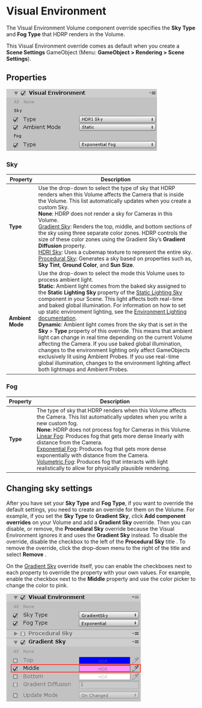 # Visual Environment

The Visual Environment Volume component override specifies the **Sky Type** and **Fog Type** that HDRP renders in the Volume.

This Visual Environment override comes as default when you create a **Scene Settings** GameObject (Menu: **GameObject > Rendering > Scene Settings**).

## Properties

![](Images/SceneSettingsVisualEnvironment1.png)

### Sky

| **Property**     | **Description**                                              |
| ---------------- | ------------------------------------------------------------ |
| **Type**         | Use the drop-down to select the type of sky that HDRP renders when this Volume affects the Camera that is inside the Volume. This list automatically updates when you create a custom Sky. <br />**None**: HDRP does not render a sky for Cameras in this Volume.<br />[Gradient Sky](Gradient-Sky.html): Renders the top, middle, and bottom sections of the sky using three separate color zones. HDRP controls the size of these color zones using the Gradient Sky’s **Gradient Diffusion** property.<br />[HDRI Sky](HDRI-Sky.html): Uses a cubemap texture to represent the entire sky.<br />[Procedural Sky](Procedural-Sky.html): Generates a sky based on properties such as, **Sky Tint**, **Ground Color**, and **Sun Size**. |
| **Ambient Mode** | Use the drop-down to select the mode this Volume uses to process ambient light.<br />**Static**: Ambient light comes from the baked sky assigned to the **Static Lighting Sky** property of the [Static Lighting Sky](Static-Lighting-Sky.html) component in your Scene. This light affects both real-time and baked global illumination. For information on how to set up static environment lighting, see the [Environment Lighting documentation](Environment-Lighting.html#BakingEnvironment).<br />**Dynamic**: Ambient light comes from the sky that is set in the **Sky** > **Type** property of this override. This means that ambient light can change in real time depending on the current Volume affecting the Camera. If you use baked global illumination, changes to the environment lighting only affect GameObjects exclusively lit using Ambient Probes. If you use real-time global illumination, changes to the environment lighting affect both lightmaps and Ambient Probes. |

### Fog

| **Property** | **Description**                                              |
| ------------ | ------------------------------------------------------------ |
| **Type**     | The type of sky that HDRP renders when this Volume affects the  Camera. This list automatically updates when you write a new custom fog.<br />**None**: HDRP does not process fog for Cameras in this Volume.<br />[Linear Fog](Linear-Fog.html): Produces fog that gets more dense linearly with distance from the Camera.<br />[Exponential Fog](Exponential-Fog.html): Produces fog that gets more dense exponentially with distance from the Camera.<br />[Volumetric Fog](Volumetric-Fog.html): Produces fog that interacts with light realistically to allow for physically plausible rendering. |

## Changing sky settings

After you have set your **Sky Type** and **Fog Type**, if you want to override the default settings, you need to create an override for them on the Volume. For example, if you set the **Sky Type** to **Gradient Sky**, click **Add component overrides** on your Volume and add a **Gradient Sky** override. Then you can disable, or remove, the **Procedural Sky** override because the Visual Environment ignores it and uses the **Gradient Sky** instead. To disable the override, disable the checkbox to the left of the **Procedural Sky** title . To remove the override, click the drop-down menu to the right of the title and select **Remove** .

On the [Gradient Sky](Gradient-Sky.html) override itself, you can enable the checkboxes next to each property to override the property with your own values. For example, enable the checkbox next to the **Middle** property and use the color picker to change the color to pink.

![](Images/SceneSettingsVisualEnvironment2.png)